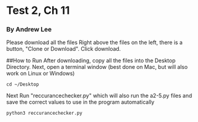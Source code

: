 # Test 2, Ch 11

### By Andrew Lee


Please download all the files
Right above the files on the left, there is a button, "Clone or Download". Click download.

##How to Run
After downloading, copy all the files into the Desktop Directory.
Next, open a terminal window (best done on Mac, but will also work on Linux or Windows)
    
    cd ~/Desktop
    
Next Run "reccurancechecker.py" which will also run the a2-5.py files and save the correct values to use in the program automatically

    python3 reccurancechecker.py